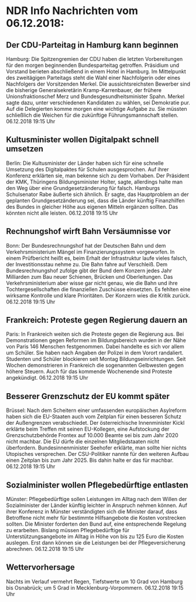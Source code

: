 # NDR Info Nachrichten vom 06.12.2018:


## Der CDU-Parteitag in Hamburg kann beginnen
Hamburg: Die Spitzengremien der CDU haben die letzten Vorbereitungen für den morgen beginnenden Bundesparteitag getroffen. Präsidium und Vorstand berieten abschließend in einem Hotel in Hamburg. Im Mittelpunkt des zweitägigen Parteitags steht die Wahl einer Nachfolgerin oder eines Nachfolgers der Vorsitzenden Merkel. Die aussichtsreichsten Bewerber sind die bisherige Generalsekretärin Kramp-Karrenbauer, der frühere Unionsfraktionschef Merz und Bundesgesundheitsminister Spahn. Merkel sagte dazu, unter verschiedenen Kandidaten zu wählen, sei Demokratie pur. Auf die Delegierten komme morgen eine wichtige Aufgabe zu. Sie müssten schließlich die Weichen für die zukünftige Führungsmannschaft stellen. 06.12.2018 19:15 Uhr 

## Kultusminister wollen Digitalpakt schnell umsetzen
Berlin: Die Kultusminister der Länder haben sich für eine schnelle Umsetzung des Digitalpaktes für Schulen ausgesprochen. Auf ihrer Konferenz erklärten sie, man bekenne sich zu dem Vorhaben. Der Präsident der KMK, Thüringens Bildungsminister Holter, sagte, allerdings halte man den Weg über eine Grundgesetzänderung für falsch. Hamburgs Schulsenator Rabe äußerte sich ähnlich. Er sagte, das Hauptproblem an der geplanten Grundgesetzänderung sei, dass die Länder künftig Finanzhilfen des Bundes in gleicher Höhe aus eigenen Mitteln ergänzen sollten. Das könnten nicht alle leisten. 06.12.2018 19:15 Uhr 

## Rechnungshof wirft Bahn Versäumnisse vor
Bonn: Der Bundesrechnungshof hat der Deutschen Bahn und dem Verkehrsministerium Mängel im Finanzierungssystem vorgeworfen. In einem Prüfbericht heißt es, beim Erhalt der Infrastruktur laufe vieles falsch, der Investitionsstau nehme zu. Die Bahn fahre auf Verschleiß. Dem Bundesrechnungshof zufolge gibt der Bund dem Konzern jedes Jahr Milliarden zum Bau neuer Schienen, Brücken und Oberleitungen. Das Verkehrsministerium aber wisse gar nicht genau, wie die Bahn und ihre Tochtergesellschaften die finanziellen Zuschüsse einsetzten. Es fehlten eine wirksame Kontrolle und klare Prioritäten. Der Konzern wies die Kritik zurück. 06.12.2018 19:15 Uhr 

## Frankreich: Proteste gegen Regierung dauern an
Paris: In Frankreich weiten sich die Proteste gegen die Regierung aus. Bei Demonstrationen gegen Reformen im Bildungsbereich wurden in der Nähe von Paris 146 Menschen festgenommen. Dabei handelte es sich vor allem um Schüler. Sie haben nach Angaben der Polizei in dem Vorort randaliert. Studenten und Schüler blockieren seit Montag Bildungseinrichtungen. Seit Wochen demonstrieren in Frankreich die sogenannten Gelbwesten gegen höhere Steuern. Auch für das kommende Wochenende sind Proteste angekündigt. 06.12.2018 19:15 Uhr 

## Besserer Grenzschutz der EU kommt später
Brüssel: Nach dem Scheitern einer umfassenden europäischen Asylreform haben sich die EU-Staaten auch vom Zeitplan für einen besseren Schutz der Außengrenzen verabschiedet. Der österreichische Innenminister Kickl erklärte beim Treffen mit seinen EU-Kollegen, eine Aufstockung der Grenzschutzbehörde Frontex auf 10.000 Beamte sei bis zum Jahr 2020 nicht machbar. Die EU dürfe die einzelnen Mitgliedstaaten nicht überfordern. Bundesinnenminister Seehofer erklärte, man sollte hier nichts Utopisches versprechen. Der CSU-Politiker nannte für den weiteren Aufbau einen Zeitplan bis zum Jahr 2025. Bis dahin halte er das für machbar. 06.12.2018 19:15 Uhr 

## Sozialminister wollen Pflegebedürftige entlasten
Münster: Pflegebedürftige sollen Leistungen im Alltag nach dem Willen der Sozialminister der Länder künftig leichter in Anspruch nehmen können. Auf ihrer Konferenz in Münster verständigten sich die Minister darauf, dass Betroffene nicht mehr für bestimmte Hilfsangebote die Kosten vorstrecken sollten. Die Minister forderten den Bund auf, eine entsprechende Regelung zu erarbeiten. Bislang müssen Pflegebedürftige für Unterstützungsangebote im Alltag in Höhe von bis zu 125 Euro die Kosten auslegen. Erst dann können sie die Leistungen bei der Pflegeversicherung abrechnen. 06.12.2018 19:15 Uhr 

## Wettervorhersage
Nachts im Verlauf vermehrt Regen, Tiefstwerte um 10 Grad von Hamburg bis Osnabrück; um 5 Grad in Mecklenburg-Vorpommern. 06.12.2018 19:15 Uhr 
